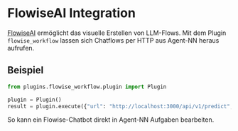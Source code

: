 # FlowiseAI Integration

[FlowiseAI](https://flowiseai.com/) ermöglicht das visuelle Erstellen von LLM-Flows.
Mit dem Plugin `flowise_workflow` lassen sich Chatflows per HTTP aus Agent-NN heraus
aufrufen.

## Beispiel

```python
from plugins.flowise_workflow.plugin import Plugin

plugin = Plugin()
result = plugin.execute({"url": "http://localhost:3000/api/v1/predict", "payload": {"question": "Hi"}}, {})
```

So kann ein Flowise-Chatbot direkt in Agent-NN Aufgaben bearbeiten.
